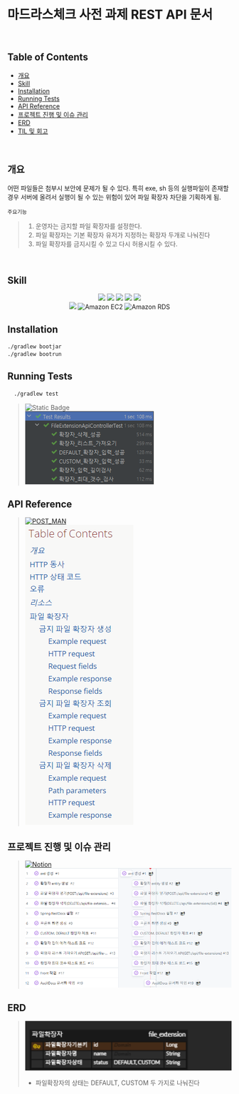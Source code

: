 # 마드라스체크 사전 과제 REST API 문서
<br>

## Table of Contents
- [개요](#개요)
- [Skill](#Skill)
- [Installation](#Installation)
- [Running Tests](#running-tests)
- [API Reference](#api-reference)
- [프로젝트 진행 및 이슈 관리](#프로젝트-진행-및-이슈-관리)
- [ERD](#ERD)
- [TIL 및 회고](#til-및-회고)

<br>

## 개요
어떤 파일들은 첨부시 보안에 문제가 될 수 있다. 특히 exe, sh 등의 실행파일이 존재할 경우 서버에
올려서 실행이 될 수 있는 위험이 있어 파일 확장자 차단을 기획하게 됨.

`주요기능`
> 1. 운영자는 금지할 파일 확장자를 설정한다.
> 2. 파일 확장자는 기본 확장자 유저가 지정하는 확장자 두개로 나눠진다
> 3. 파일 확장자를 금지시킬 수 있고 다시 허용시킬 수 있다.

<br>

## Skill
<div align="center">
<img src="https://img.shields.io/badge/Java 17-ED8B00?style=for-the-badge&logo=openjdk&logoColor=white"/></a>
<img src="https://img.shields.io/badge/Spring Boot 3-6DB33F?style=for-the-badge&logo=spring&logoColor=white"/></a>
<img src="https://img.shields.io/badge/Spring Security-6DB33F?style=for-the-badge&logo=spring-security&logoColor=white"/></a>
<img src="https://img.shields.io/badge/Spring Data JPA-gray?style=for-the-badge&logoColor=white"/></a>
<img src="https://img.shields.io/badge/Junit-25A162?style=for-the-badge&logo=JUnit5&logoColor=white"/></a>
</div>
<div align="center">
<img src="https://img.shields.io/badge/MySQL 8-4479A1?style=for-the-badge&logo=MySQL&logoColor=white"/></a>
<img src="https://img.shields.io/static/v1?style=for-the-badge&message=Amazon+EC2&color=222222&logo=Amazon+EC2&logoColor=FF9900&label=" alt="Amazon EC2">
<img src="https://img.shields.io/static/v1?style=for-the-badge&message=Amazon+RDS&color=527FFF&logo=Amazon+RDS&logoColor=FFFFFF&label=" alt="Amazon RDS">
</div>

## Installation

```bash
./gradlew bootjar
./gradlew bootrun
```

## Running Tests
```bash
  ./gradlew test
```

> ![Static Badge](https://img.shields.io/badge/Test_Passed-6/6-green)<br>
> ![coverage](src/main/resources/static/image/test.png)

## API Reference
> [![POST_MAN](https://img.shields.io/badge/POSTMAN_-CLICK🖱-%23000000.svg?style=for-the-badge&logo=postman&logoColor=white)](https://documenter.getpostman.com/view/18383272/2s9YXo2L9p)<br>
> ![Project_](src/main/resources/static/image/api_reference.png)

## 프로젝트 진행 및 이슈 관리

> [![Notion](https://img.shields.io/badge/Github_project_-CLICK🖱-%23000000.svg?style=for-the-badge&logo=Github&logoColor=white)](https://github.com/users/U-jinLee/projects/3)<br>
> ![Project_](src/main/resources/static/image/project.png)


## ERD
> ![Project_](src/main/resources/static/image/erd.png)
> - 파일확장자의 상태는 DEFAULT, CUSTOM 두 가지로 나눠진다

